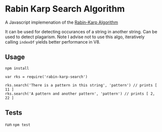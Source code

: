 # Rabin Karp Search Algorithm

A Javascript implemenation of the [Rabin-Karp Algorithm](https://en.wikipedia.org/wiki/Rabin%E2%80%93Karp_algorithm)

It can be used for detecting occurances of a string in another string. Can be
used to detect plagarism. Note I advise not to use this algo, iteratively
calling `indexOf` yields better performance in V8.

## Usage
`npm install`

```
var rks = require('rabin-karp-search')

rks.search('There is a pattern in this string', 'pattern') // prints [ 11 ]
rks.search('A pattern and another pattern', 'pattern') // prints [ 2, 22 ]
```

## Tests
run `npm test`
